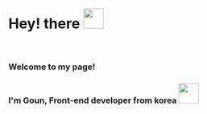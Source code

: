 <h1>Hey! there <img src="https://media.giphy.com/media/hvRJCLFzcasrR4ia7z/giphy.gif" width="40px"> </h1>
</br>
<h3>Welcome to my page!</h3>
<h3>I'm Goun, Front-end developer from korea <img src="![image](https://user-images.githubusercontent.com/88622471/165561765-539450dd-33e2-4e94-a2b6-463df5f87540.png)
" width="40px"></h3>
 </br>
 
 
